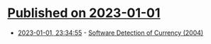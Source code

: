 # [Published on 2023-01-01](index.md)

* [2023-01-01, 23:34:55](https://news.ycombinator.com/item?id=34212354) - [Software Detection of Currency (2004)](https://murdoch.is/projects/currency/)
